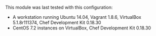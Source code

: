 This module  was last tested with this configuration:

* A workstation running Ubuntu 14.04, Vagrant 1.8.6, VirtualBox 5.1.8r111374, Chef Development Kit 0.18.30
* CentOS 7.2 instances on VirtualBox, Chef Development Kit 0.18.30
